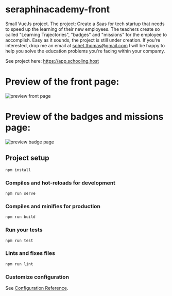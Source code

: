 # seraphinacademy-front
Small VueJs project. The project: Create a Saas for tech startup that needs to speed up the learning of their new employees. The teachers create so called "Learning Trajectories", "badges" and "missions" for the employee to accomplish. Easy as it sounds, the project is still under creation. If you're interested, drop me an email at sohet.thomas@gmail.com I will be happy to help you solve the education problems you're facing within your compamy.

See project here: https://app.schooling.host

# Preview of the front page:
![preview front page](https://thomas-sohet-public-images.s3.eu-central-1.amazonaws.com/Schooling.host+preview+front+page.png "preview web app front page")

# Preview of the badges and missions page:
![preview badge page](https://thomas-sohet-public-images.s3.eu-central-1.amazonaws.com/Schooling.host+preview+badges+page.png "preview web app badge page")

## Project setup
```
npm install
```

### Compiles and hot-reloads for development
```
npm run serve
```

### Compiles and minifies for production
```
npm run build
```

### Run your tests
```
npm run test
```

### Lints and fixes files
```
npm run lint
```

### Customize configuration
See [Configuration Reference](https://cli.vuejs.org/config/).
